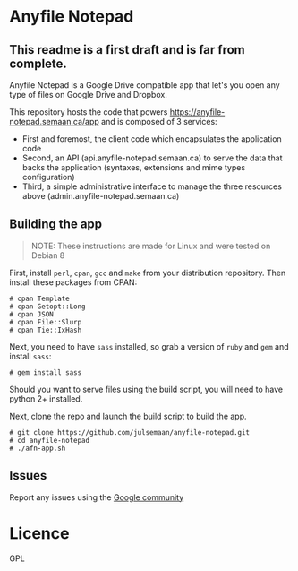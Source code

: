 # Anyfile Notepad

## This readme is a first draft and is far from complete.

Anyfile Notepad is a Google Drive compatible app that let's you open any type of files on Google Drive and Dropbox.

This repository hosts the code that powers https://anyfile-notepad.semaan.ca/app and is composed of 3 services:
- First and foremost, the client code which encapsulates the application code
- Second, an API (api.anyfile-notepad.semaan.ca) to serve the data that backs the application (syntaxes, extensions and mime types configuration)
- Third, a simple administrative interface to manage the three resources above (admin.anyfile-notepad.semaan.ca)

## Building the app

> NOTE: These instructions are made for Linux and were tested on Debian 8

First, install `perl`, `cpan`, `gcc` and `make` from your distribution repository. Then install these packages from CPAN:

```
# cpan Template
# cpan Getopt::Long
# cpan JSON
# cpan File::Slurp
# cpan Tie::IxHash
```

Next, you need to have `sass` installed, so grab a version of `ruby` and `gem` and install `sass`:

`# gem install sass`

Should you want to serve files using the build script, you will need to have python 2+ installed.

Next, clone the repo and launch the build script to build the app.

```
# git clone https://github.com/julsemaan/anyfile-notepad.git
# cd anyfile-notepad
# ./afn-app.sh
```

## Issues

Report any issues using the [Google community](http://bit.ly/afn-community)

# Licence

GPL
